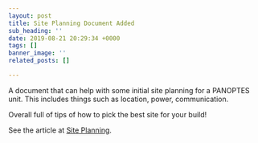 ```yaml
---
layout: post
title: Site Planning Document Added
sub_heading: ''
date: 2019-08-21 20:29:34 +0000
tags: []
banner_image: ''
related_posts: []

---
```

A document that can help with some initial site planning for a PANOPTES unit. This includes things such as location, power, communication.

Overall full of tips of how to pick the best site for your build!

See the article at [Site Planning](/articles/site-planning/).
